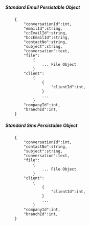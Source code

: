##### Standard Email Persistable Object
		{
			"conversationId":int,
			"emailId":string,
			"ccEmailId":string,
			"bccEmailId":string,
			"contactNo":string,
			"subject":string,
			"conversation":text,
			"file":
				{
					... File Object
				}
			"client":
				{
					{
						"clientId":int,
					}
					...
				}
			"companyId":int,
			"branchId":int,
		}
##### Standard Sms Persistable Object
		{
			"conversationId":int,
			"contactNo":string,
			"subject":string,
			"conversation":text,
			"file":
				{
					... File Object
				}
			"client":
				{
					{
						"clientId":int,
					}
					...
				}
			"companyId":int,
			"branchId":int,
		}
		